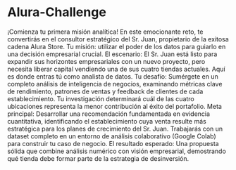 # Alura-Challenge

¡Comienza tu primera misión analítica!
En este emocionante reto, te convertirás en el consultor estratégico del Sr. Juan, propietario de la exitosa cadena Alura Store. Tu misión: utilizar el poder de los datos para guiarlo en una decisión empresarial crucial.
El escenario:
El Sr. Juan está listo para expandir sus horizontes empresariales con un nuevo proyecto, pero necesita liberar capital vendiendo una de sus cuatro tiendas actuales. Aquí es donde entras tú como analista de datos.
Tu desafío:
Sumérgete en un completo análisis de inteligencia de negocios, examinando métricas clave de rendimiento, patrones de ventas y feedback de clientes de cada establecimiento. Tu investigación determinará cuál de las cuatro ubicaciones representa la menor contribución al éxito del portafolio.
Meta principal:
Desarrollar una recomendación fundamentada en evidencia cuantitativa, identificando el establecimiento cuya venta resulte más estratégica para los planes de crecimiento del Sr. Juan. Trabajarás con un dataset completo en un entorno de análisis colaborativo (Google Colab) para construir tu caso de negocio.
El resultado esperado: Una propuesta sólida que combine análisis numérico con visión empresarial, demostrando qué tienda debe formar parte de la estrategia de desinversión.
